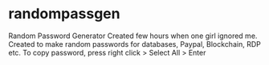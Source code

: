 # randompassgen
Random Password Generator
Created few hours when one girl ignored me.
Created to make random passwords for databases, Paypal, Blockchain, RDP etc.
To copy password, press right click > Select All > Enter
